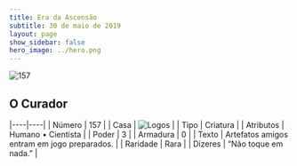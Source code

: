 ```yaml
---
title: Era da Ascensão
subtitle: 30 de maio de 2019
layout: page
show_sidebar: false
hero_image: ../hero.png
---
```


![157](https://cdn.keyforgegame.com/media/card_front/pt/435_157_36VVP7XWQ5HP_pt.png)

## O Curador

|----|----|
| Número | 157 |
| Casa | ![Logos](https://archonarcana.com/images/thumb/c/ce/Logos.png/22px-Logos.png "Logos") |
| Tipo | Criatura |
| Atributos | Humano • Cientista |
| Poder | 3 |
| Armadura | 0 |
| Texto | Artefatos amigos entram em jogo preparados. |
| Raridade | Rara |
| Dizeres | “Não toque em nada.” |
